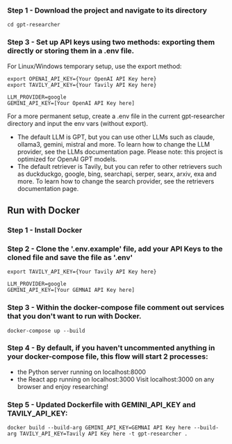 

### Step 1 - Download the project and navigate to its directory

```git clone https://github.com/assafelovic/gpt-researcher.git
cd gpt-researcher
```
### Step 3 - Set up API keys using two methods: exporting them directly or storing them in a .env file.
For Linux/Windows temporary setup, use the export method:
```
export OPENAI_API_KEY={Your OpenAI API Key here}
export TAVILY_API_KEY={Your Tavily API Key here}

LLM_PROVIDER=google
GEMINI_API_KEY=[Your OpenAI API Key here]
```
For a more permanent setup, create a .env file in the current gpt-researcher directory and input the env vars (without export).

-  The default LLM is GPT, but you can use other LLMs such as claude, ollama3, gemini, mistral and more. To learn how to change the LLM provider, see the LLMs documentation page. Please note: this project is optimized for OpenAI GPT models.
- The default retriever is Tavily, but you can refer to other retrievers such as duckduckgo, google, bing, searchapi, serper, searx, arxiv, exa and more. To learn how to change the search provider, see the retrievers documentation page.

## Run with Docker

### Step 1 - Install Docker

### Step 2 - Clone the '.env.example' file, add your API Keys to the cloned file and save the file as '.env'
```
export TAVILY_API_KEY={Your Tavily API Key here}

LLM_PROVIDER=google
GEMINI_API_KEY=[Your GEMNAI API Key here]
```

### Step 3 - Within the docker-compose file comment out services that you don't want to run with Docker.
```
docker-compose up --build
```
### Step 4 - By default, if you haven't uncommented anything in your docker-compose file, this flow will start 2 processes:
- the Python server running on localhost:8000
- the React app running on localhost:3000
Visit localhost:3000 on any browser and enjoy researching!

### Step 5 - Updated Dockerfile with GEMINI_API_KEY and TAVILY_API_KEY:
```
docker build --build-arg GEMINI_API_KEY=GEMNAI API Key here --build-arg TAVILY_API_KEY=Tavily API Key here -t gpt-researcher .
```



